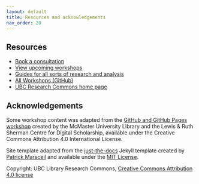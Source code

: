 ```yaml
---
layout: default
title: Resources and acknowledgements
nav_order: 20
---
```

## Resources

- [Book a consultation](https://researchcommons.library.ubc.ca/consultation-requests/)
- [View upcoming workshops](https://researchcommons.library.ubc.ca/workshops/)
- [Guides for all sorts of research and analysis](https://guides.library.ubc.ca/menu)
- [All Workshops (GitHub)](https://github.com/orgs/ubc-library-rc/repositories)
- [UBC Research Commons home page](https://researchcommons.library.ubc.ca/)


## Acknowledgements

Some workshop content was adapted from the [GitHub and GitHub Pages workshop](https://scds.github.io/github-pages/) created by the McMaster University Library and the Lewis & Ruth Sherman Centre for Digital Scholarship, available under the Creative Commons Attribution 4.0 International License.

Site template adapted from the [just-the-docs](https://github.com/pmarsceill/just-the-docs) Jekyll template created by [Patrick Marsceil](https://github.com/pmarsceill) and available under the [MIT License](http://opensource.org/licenses/MIT).

Copyright: UBC Library Research Commons, [Creative Commons Attribution 4.0 license](https://creativecommons.org/licenses/by/4.0/)
